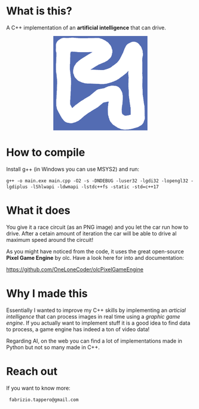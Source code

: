 
# What is this? 
A C++ implementation of an **artificial intelligence** that can drive.

<p align="center">
  <img src="https://github.com/fabriziotappero/Learn_To_Drive_CPP/blob/main/assets/circuit_3.png?raw=true" width = "50%" alt="" align=center/>
</p>

# How to compile
Install g++ (in Windows you can use MSYS2) and run:

    g++ -o main.exe main.cpp -O2 -s -DNDEBUG -luser32 -lgdi32 -lopengl32 -lgdiplus -lShlwapi -ldwmapi -lstdc++fs -static -std=c++17

 # What it does
You give it a race circuit (as an PNG image) and you let the car run how to drive. After a cetain amount of iteration the car will be able to drive al maximum speed around the circuit!
 
 As you might have noticed from the code, it uses the great open-source **Pixel Game Engine** by olc. Have a look here for into and documentation:
 
 https://github.com/OneLoneCoder/olcPixelGameEngine
 
 # Why I made this
 Essentially I wanted to improve my C++ skills by implementing an *articial intelligence* that can process images in real time using a *graphic game engine*. 
 If you actually want to implement stuff it is a good idea to find data to process, a game engine has indeed a ton of video data!
 
 Regarding AI, on the web you can find a lot of implementations made in Python but not so many made in C++.
 
 # Reach out
 If you want to know more:
 
     fabrizio.tappero@gmail.com
